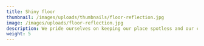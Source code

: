 ```yaml
---
title: Shiny floor
thumbnail: /images/uploads/thumbnails/floor-reflection.jpg
image: /images/uploads/floor-reflection.jpg
description: We pride ourselves on keeping our place spotless and our customers happy
weight: 5
---
```



